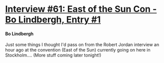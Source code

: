 # [Interview #61: East of the Sun Con - Bo Lindbergh, Entry #1](https://www.theoryland.com/intvmain.php?i=61#1)

#### Bo Lindbergh

Just some things I thought I'd pass on from the Robert Jordan interview an hour ago at the convention (East of the Sun) currently going on here in Stockholm.... (More stuff coming later tonight!)

